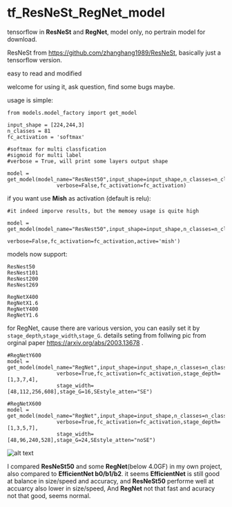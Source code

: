 # tf_ResNeSt_RegNet_model
 tensorflow in **ResNeSt** and **RegNet**, model only, no pertrain model for download.

ResNeSt from https://github.com/zhanghang1989/ResNeSt, basically just a tensorflow version.

easy to read and modified

welcome for using it, ask question, find some bugs maybe.

usage is simple:
```
from models.model_factory import get_model

input_shape = [224,244,3]
n_classes = 81
fc_activation = 'softmax'

#softmax for multi classfication
#sigmoid for multi label
#verbose = True, will print some layers output shape

model = get_model(model_name="ResNest50",input_shape=input_shape,n_classes=n_classes,
                verbose=False,fc_activation=fc_activation)

```

if you want use **Mish** as activation (default is relu): 
```
#it indeed imporve results, but the memoey usage is quite high

model = get_model(model_name="ResNest50",input_shape=input_shape,n_classes=n_classes,
                verbose=False,fc_activation=fc_activation,active='mish')
```


models now support:
```
ResNest50
ResNest101
ResNest200
ResNest269

RegNetX400
RegNetX1.6
RegNetY400
RegNetY1.6

```

for RegNet, cause there are various version, you can easily set it by `stage_depth`,`stage_width`,`stage_G`.
details seting from follwing pic from orginal paper https://arxiv.org/abs/2003.13678 .

```
#RegNetY600
model = get_model(model_name="RegNet",input_shape=input_shape,n_classes=n_classes,
                verbose=True,fc_activation=fc_activation,stage_depth=[1,3,7,4],
                stage_width=[48,112,256,608],stage_G=16,SEstyle_atten="SE")

#RegNetX600
model = get_model(model_name="RegNet",input_shape=input_shape,n_classes=n_classes,
                verbose=True,fc_activation=fc_activation,stage_depth=[1,3,5,7],
                stage_width=[48,96,240,528],stage_G=24,SEstyle_atten="noSE")
```

![alt text](https://raw.githubusercontent.com/QiaoranC/tf_ResNeSt_RegNet_model/master/readme_img/regnet_setting.png)


I compared **ResNeSt50** and some **RegNet**(below 4.0GF) in my own project, also compared to **EfficientNet b0/b1/b2**.
it seems **EfficientNet** is still good at balance in size/speed and accuracy, and **ResNeSt50** performe well at accuarcy also lower in size/speed, And **RegNet** not that fast and acuracy not that good, seems normal.
